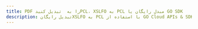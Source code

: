 ---title: PDF را به  تبدیل کنیدPCL، XSLFO به PCL مبدل رایگان یا GO SDKdescription: تبدیل رایگانXSLFO به PCL با استفاده از GO Cloud APIs & SDK همچنین اسناد PDF را در Cloud ایجاد، ویرایش و رندر کنید.---